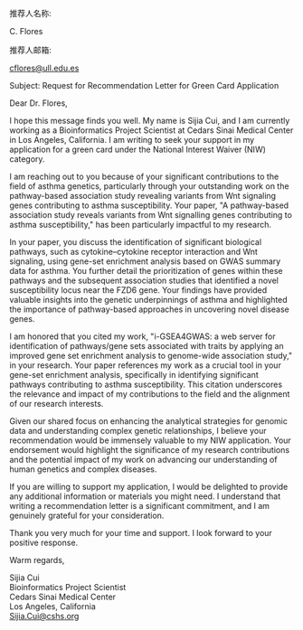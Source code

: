 推荐人名称:

C. Flores

推荐人邮箱:

cflores@ull.edu.es


Subject: Request for Recommendation Letter for Green Card Application

Dear Dr. Flores,

I hope this message finds you well. My name is Sijia Cui, and I am currently working as a Bioinformatics Project Scientist at Cedars Sinai Medical Center in Los Angeles, California. I am writing to seek your support in my application for a green card under the National Interest Waiver (NIW) category.

I am reaching out to you because of your significant contributions to the field of asthma genetics, particularly through your outstanding work on the pathway-based association study revealing variants from Wnt signaling genes contributing to asthma susceptibility. Your paper, "A pathway-based association study reveals variants from Wnt signalling genes contributing to asthma susceptibility," has been particularly impactful to my research.

In your paper, you discuss the identification of significant biological pathways, such as cytokine–cytokine receptor interaction and Wnt signaling, using gene-set enrichment analysis based on GWAS summary data for asthma. You further detail the prioritization of genes within these pathways and the subsequent association studies that identified a novel susceptibility locus near the FZD6 gene. Your findings have provided valuable insights into the genetic underpinnings of asthma and highlighted the importance of pathway-based approaches in uncovering novel disease genes.

I am honored that you cited my work, "i-GSEA4GWAS: a web server for identification of pathways/gene sets associated with traits by applying an improved gene set enrichment analysis to genome-wide association study," in your research. Your paper references my work as a crucial tool in your gene-set enrichment analysis, specifically in identifying significant pathways contributing to asthma susceptibility. This citation underscores the relevance and impact of my contributions to the field and the alignment of our research interests.

Given our shared focus on enhancing the analytical strategies for genomic data and understanding complex genetic relationships, I believe your recommendation would be immensely valuable to my NIW application. Your endorsement would highlight the significance of my research contributions and the potential impact of my work on advancing our understanding of human genetics and complex diseases.

If you are willing to support my application, I would be delighted to provide any additional information or materials you might need. I understand that writing a recommendation letter is a significant commitment, and I am genuinely grateful for your consideration.

Thank you very much for your time and support. I look forward to your positive response.

Warm regards,

Sijia Cui  
Bioinformatics Project Scientist  
Cedars Sinai Medical Center  
Los Angeles, California  
Sijia.Cui@cshs.org